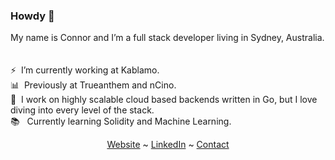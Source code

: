 <!--
**cnnrrss/cnnrrss** is a ✨ _special_ ✨ repository because its `README.md` (this file) appears on your GitHub profile.

Here are some ideas to get you started:

- 🔭 I’m currently working on ...
- 🌱 I’m currently learning ...
- 👯 I’m looking to collaborate on ...
- 🤔 I’m looking for help with ...
- 💬 Ask me about ...
- 📫 How to reach me: ...
- 😄 Pronouns: ...
- ⚡ Fun fact: ...
-->


### Howdy 👋

My name is Connor and I’m a full stack developer living in Sydney, Australia.
<br/>
<br/>
<br/>
⚡️&nbsp;&nbsp;I’m currently working at Kablamo. \
📊&nbsp;&nbsp;Previously at Trueanthem and nCino. \
🔧&nbsp;&nbsp;I work on highly scalable cloud based backends written in Go, but I love diving into every level of the stack. \
📚 &nbsp;&nbsp;Currently learning Solidity and Machine Learning.

<div align="center">
  <a href="https://connorvanderhook.com">Website</a> ~ 
  <a href="https://www.linkedin.com/in/connorvhook/">LinkedIn</a> ~ 
  <a href="mailto:connorvhook@gmail.com">Contact</a>
</div>
